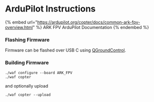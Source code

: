 # ArduPilot Instructions

{% embed url="https://ardupilot.org/copter/docs/common-ark-fpv-overview.html" %}
ARK FPV ArduPilot Documentation
{% endembed %}

### Flashing Firmware

Firmware can be flashed over USB C using [QGroundControl](https://qgroundcontrol.com/).

### Building Firmware

```
./waf configure --board ARK_FPV
./waf copter
```

and optionally upload&#x20;

```
./waf copter --upload
```

